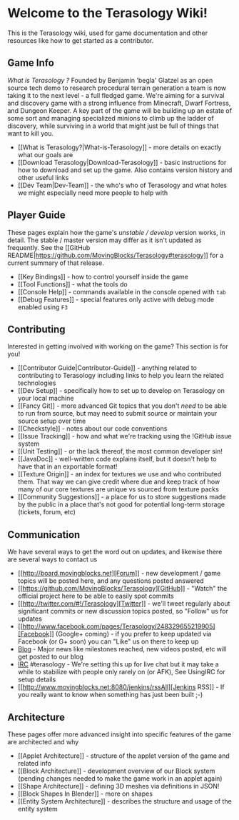 Welcome to the Terasology Wiki!
===============================
This is the Terasology wiki, used for game documentation and other resources like how to get started as a contributor.

Game Info
---------

_What is Terasology ?_ Founded by Benjamin 'begla' Glatzel as an open source tech demo to research procedural terrain generation a team is now taking it to the next level - a full fledged game. We're aiming for a survival and discovery game with a strong influence from Minecraft, Dwarf Fortress, and Dungeon Keeper. A key part of the game will be building up an estate of some sort and managing specialized minions to climb up the ladder of discovery, while surviving in a world that might just be full of things that want to kill you.
* [[What is Terasology?|What-is-Terasology]] - more details on exactly what our goals are
* [[Download Terasology|Download-Terasology]] - basic instructions for how to download and set up the game. Also contains version history and other useful links
* [[Dev Team|Dev-Team]] - the who's who of Terasology and what holes we might especially need more people to help with

Player Guide
---------

These pages explain how the game's _unstable / develop_ version works, in detail. The stable / master version may differ as it isn't updated as frequently. See the [[GitHub README|https://github.com/MovingBlocks/Terasology#terasology]] for a current summary of that release.

* [[Key Bindings]] - how to control yourself inside the game
* [[Tool Functions]] - what the tools do
* [[Console Help]] - commands available in the console opened with `tab`
* [[Debug Features]] - special features only active with debug mode enabled using `F3`

Contributing
------------

Interested in getting involved with working on the game? This section is for you!

* [[Contributor Guide|Contributor-Guide]] - anything related to contributing to Terasology including links to help you learn the related technologies
* [[Dev Setup]] - specifically how to set up to develop on Terasology on your local machine
* [[Fancy Git]] - more advanced Git topics that you don't _need_ to be able to run from source, but may need to submit source or maintain your source setup over time
* [[Checkstyle]] - notes about our code conventions
* [[Issue Tracking]] - how and what we're tracking using the !GitHub issue system
* [[Unit Testing]] - or the lack thereof, the most common developer sin!
* [[JavaDoc]] - well-written code explains itself, but it doesn't help to have that in an exportable format!
* [[Texture Origin]] - an index for textures we use and who contributed them. That way we can give credit where due and keep track of how many of our core textures are unique vs sourced from texture packs
* [[Community Suggestions]] - a place for us to store suggestions made by the public in a place that's not good for potential long-term storage (tickets, forum, etc)

Communication
-------------

We have several ways to get the word out on updates, and likewise there are several ways to contact us

* [[http://board.movingblocks.net][Forum]] - new development / game topics will be posted here, and any questions posted answered
* [[https://github.com/MovingBlocks/Terasology][GitHub]] - "Watch" the official project here to be able to easily spot commits
* [[http://twitter.com/#!/Terasology][Twitter]] - we'll tweet regularly about significant commits or new discussion topics posted, so "Follow" us for updates
* [[http://www.facebook.com/pages/Terasology/248329655219905][Facebook]] (Google+ coming) - if you prefer to keep updated via Facebook (or G+ soon) you can "Like" us on there to keep up
* [Blog](http://blog.movingblocks.net/blog/) - Major news like milestones reached, new videos posted, etc will get posted to our blog
* [IRC](http://webchat.freenode.net/) #terasology - We're setting this up for live chat but it may take a while to stabilize with people only rarely on (or AFK), See UsingIRC for setup details
* [[http://www.movingblocks.net:8080/jenkins/rssAll][Jenkins RSS]] - If you really want to know when something has just been built ;-)

Architecture
------------

These pages offer more advanced insight into specific features of the game are architected and why

* [[Applet Architecture]] - structure of the applet version of the game and related info
* [[Block Architecture]] - development overview of our Block system (pending changes needed to make the game work in an applet again)
* [[Shape Architecture]] - defining 3D meshes via definitions in JSON!
* [[Block Shapes In Blender]] - more on shapes
* [[Entity System Architecture]] - describes the structure and usage of the entity system